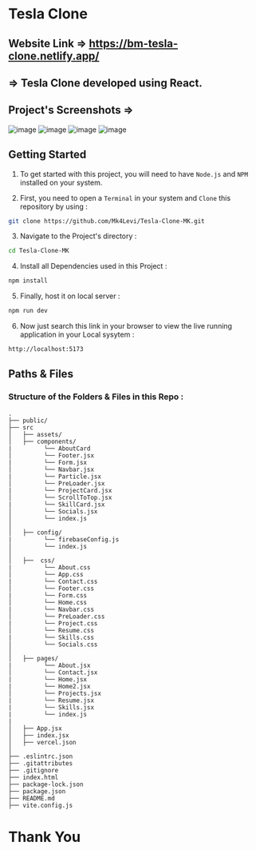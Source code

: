 # Tesla Clone

## Website Link => https://bm-tesla-clone.netlify.app/

## => Tesla Clone developed using React. 

## Project's Screenshots =>

![image](./src/assets/bg/ss1.png)
![image](./src/assets/bg/ss2.png)
![image](./src/assets/bg/ss3.png)
![image](./src/assets/bg/ss4.png)

<h2>Getting Started</h2>

1. To get started with this project, you will need to have `Node.js` and `NPM` installed on your system.

2. First, you need to open a `Terminal` in your system and `Clone` this repository by using :

```bash
git clone https://github.com/Mk4Levi/Tesla-Clone-MK.git
```

3. Navigate to the Project's directory :

```bash
cd Tesla-Clone-MK
```

4. Install all Dependencies used in this Project :

```bash
npm install
```

5. Finally, host it on local server :

```bash
npm run dev
```

6. Now just search this link in your browser to view the live running application in your Local sysytem :

```bash
http://localhost:5173
```

<h2>Paths & Files</h2>

### Structure of the Folders & Files in this Repo :

```text
.
├── public/
├── src
│   ├── assets/
│   ├── components/
|         └── AboutCard
│         └── Footer.jsx
|         └── Form.jsx
│         └── Navbar.jsx
|         └── Particle.jsx
│         └── PreLoader.jsx
|         └── ProjectCard.jsx
│         └── ScrollToTop.jsx
|         └── SkillCard.jsx
│         └── Socials.jsx
│         └── index.js
│
│   ├── config/
|         └── firebaseConfig.js
│         └── index.js
│
│   ├──  css/
|         └── About.css
│         └── App.css
|         └── Contact.css
│         └── Footer.css
|         └── Form.css
│         └── Home.css
|         └── Navbar.css
│         └── PreLoader.css
|         └── Project.css
│         └── Resume.css
|         └── Skills.css
│         └── Socials.css
│
│   ├── pages/
|         └── About.jsx
│         └── Contact.jsx
|         └── Home.jsx
|         └── Home2.jsx
│         └── Projects.jsx
|         └── Resume.jsx
|         └── Skills.jsx
|         └── index.js
|
│   ├── App.jsx
│   ├── index.jsx
│   ├── vercel.json
│
├── .eslintrc.json
├── .gitattributes
├── .gitignore
├── index.html
├── package-lock.json
├── package.json
├── README.md
├── vite.config.js

```

# Thank You
